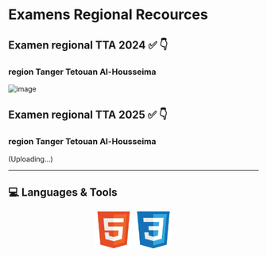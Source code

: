 # Examens Regional Recources

## Examen regional TTA 2024 ✅ 👇
### region Tanger Tetouan Al-Housseima
![image](https://github.com/user-attachments/assets/f9e05046-3814-4072-9919-773b2ed3647b)

## Examen regional TTA 2025 ✅ 👇
### region Tanger Tetouan Al-Housseima
(Uploading...)

---

## 💻 Languages & Tools

<p align="center">
    <img src="https://raw.githubusercontent.com/devicons/devicon/master/icons/html5/html5-original.svg" alt="HTML5" style="width:15%; max-width:100px;"/>
    <img src="https://raw.githubusercontent.com/devicons/devicon/master/icons/css3/css3-original.svg" alt="CSS3" style="width:15%; max-width:100px;"/>
</p>
